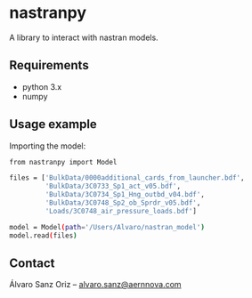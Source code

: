 # nastranpy

A library to interact with nastran models.

## Requirements

* python 3.x
* numpy

## Usage example

Importing the model:

```sh
from nastranpy import Model

files = ['BulkData/0000additional_cards_from_launcher.bdf',
         'BulkData/3C0733_Sp1_act_v05.bdf',
         'BulkData/3C0734_Sp1_Hng_outbd_v04.bdf',
         'BulkData/3C0748_Sp2_ob_Sprdr_v05.bdf',
         'Loads/3C0748_air_pressure_loads.bdf']

model = Model(path='/Users/Alvaro/nastran_model')
model.read(files)
```

## Contact
Álvaro Sanz Oriz – alvaro.sanz@aernnova.com
